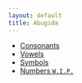 ```yaml
---
layout: default
title: Abugida
---
```

- [Consonants](Consonants.md)
- [Vowels](Vowels.md)
- [Symbols](symbols.md)
- [Numbers `W.I.P.`](numbers.md)